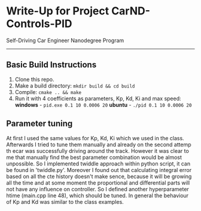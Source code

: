 # Write-Up for Project CarND-Controls-PID 
Self-Driving Car Engineer Nanodegree Program

---
## Basic Build Instructions

1. Clone this repo.
2. Make a build directory: `mkdir build && cd build`
3. Compile: `cmake .. && make`
4. Run it with 4 coefficients as parameters, Kp, Kd, Ki and max speed: 
   **windows** - `pid.exe 0.1 10 0.0006 20`
   **ubuntu**  - `./pid 0.1 10 0.0006 20`

## Parameter tuning

At first I used the same values for Kp, Kd, Ki which we used in the class. Afterwards I tried to tune them manually and already on the second attemp th ecar was successfully driving around the track. However it was clear to me that manually find the best parameter combination would be almost unpossible. So I implemented twiddle approach within python script, it can be found in 'twiddle.py'. Moreover I found out that calculating integral error based on all the cte history doesn't make sence, because it will be growing all the time and at some moment the proportional and differential parts will not have any influence on controller. So I defined another hyperparameter htime (main.cpp line 48), which should be tuned. In general the behaviour of Kp and Kd was similar to the class examples. 


